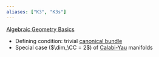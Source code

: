 ```yaml
---
aliases: ["K3", "K3s"]
---
```


[Algebraic Geometry Basics](zettelkasten/Subjects/Algebraic%20Geometry%20Basics.md)

- Defining condition: trivial [canonical bundle](Canonical%20bundle)
- Special case ($\dim_\CC = 2$) of [Calabi-Yau](Calabi-Yau.md) manifolds